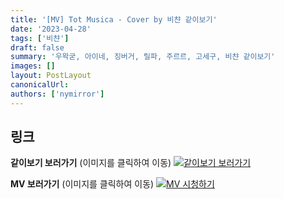 ```yaml
---
title: '[MV] Tot Musica - Cover by 비챤 같이보기'
date: '2023-04-28'
tags: ['비챤']
draft: false
summary: '우왁굳, 아이네, 징버거, 릴파, 주르르, 고세구, 비챤 같이보기'
images: []
layout: PostLayout
canonicalUrl:
authors: ['nymirror']
---
```


## 링크

**같이보기 보러가기** (이미지를 클릭하여 이동)
[![같이보기 보러가기](https://cdn.discordapp.com/attachments/1136601898116464710/1137050327938506852/logo.png)](https://cafe.naver.com/steamindiegame/10974062)

**MV 보러가기** (이미지를 클릭하여 이동)
[![MV 시청하기](https://i.ytimg.com/vi/sP0E6y0gWxA/maxresdefault.jpg)](https://youtu.be/sP0E6y0gWxA)
